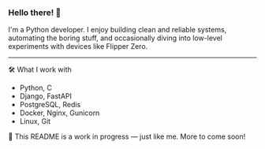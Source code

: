 ### Hello there! 👋

I'm a Python developer. I enjoy building clean and reliable systems, automating the boring stuff, and occasionally diving into low-level experiments with devices like Flipper Zero.

---

🛠️ What I work with
- Python, C
- Django, FastAPI
- PostgreSQL, Redis
- Docker, Nginx, Gunicorn
- Linux, Git

📝 This README is a work in progress — just like me. More to come soon!

